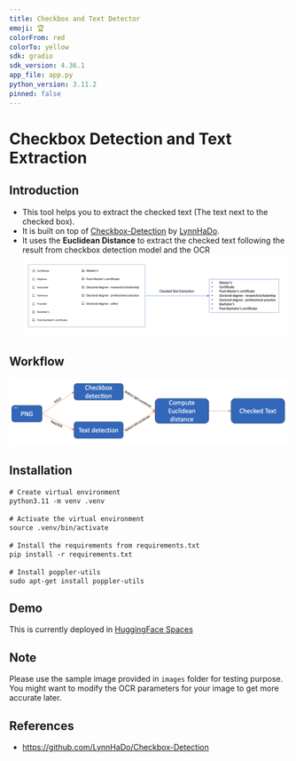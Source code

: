 ```yaml
---
title: Checkbox and Text Detector
emoji: 🏆
colorFrom: red
colorTo: yellow
sdk: gradio
sdk_version: 4.36.1
app_file: app.py
python_version: 3.11.2
pinned: false
---
```


# Checkbox Detection and Text Extraction

## Introduction

- This tool helps you to extract the checked text (The text next to the checked box).
- It is built on top of [Checkbox-Detection](https://github.com/LynnHaDo/Checkbox-Detection) by [LynnHaDo](https://github.com/LynnHaDo).
- It uses the **Euclidean Distance** to extract the checked text following the result from checkbox detection model and the OCR
![Checkbox Text Extraction](images/checked_text_extraction.png "Checkbox Text Extraction")

## Workflow
![Checkbox Detection and corresponding text extraction](images/checkbox_detection_workflow.png "Checkbox Detection and Text Extraction Workflow")

## Installation

    # Create virtual environment
    python3.11 -m venv .venv

    # Activate the virtual environment
    source .venv/bin/activate

    # Install the requirements from requirements.txt
    pip install -r requirements.txt

    # Install poppler-utils
    sudo apt-get install poppler-utils

## Demo

This is currently deployed in [HuggingFace Spaces](https://huggingface.co/spaces/oyashi163/checkbox_text_extraction)

## Note

Please use the sample image provided in `images` folder for testing purpose. 
You might want to modify the OCR parameters for your image to get more accurate later.

## References
- https://github.com/LynnHaDo/Checkbox-Detection
